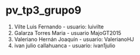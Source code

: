 # pv_tp3_grupo9
1. Vilte Luis Fernando - usuario: luivilte
2. Galarza Torres Maria - usuario MajoGT2015
3. Valeriano Hernán Joaquín - usuario: ValerianoHJ
4. ivan julio callahuanca - usuario: ivan1julio